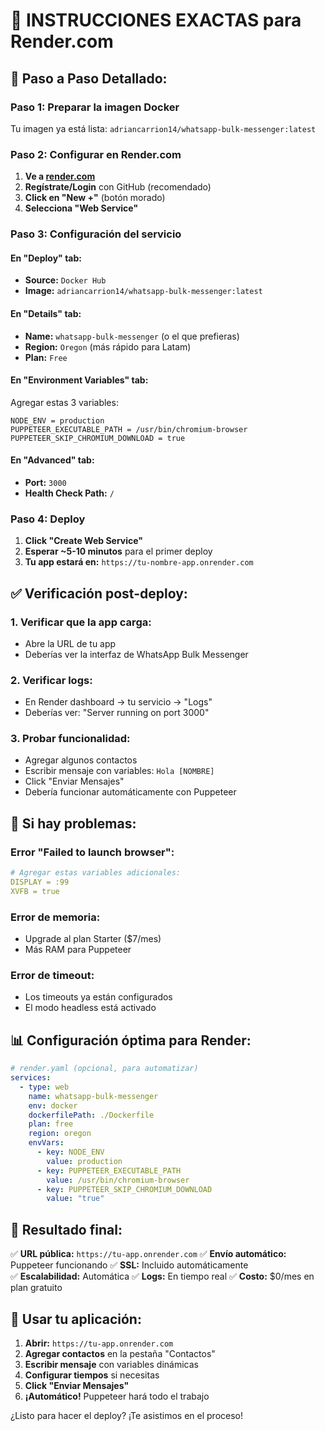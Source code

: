 # 🎨 INSTRUCCIONES EXACTAS para Render.com

## 🚀 **Paso a Paso Detallado:**

### **Paso 1: Preparar la imagen Docker**

Tu imagen ya está lista: `adriancarrion14/whatsapp-bulk-messenger:latest`

### **Paso 2: Configurar en Render.com**

1. **Ve a [render.com](https://render.com)**
2. **Regístrate/Login** con GitHub (recomendado)
3. **Click en "New +"** (botón morado)
4. **Selecciona "Web Service"**

### **Paso 3: Configuración del servicio**

#### **En "Deploy" tab:**
- **Source:** `Docker Hub`
- **Image:** `adriancarrion14/whatsapp-bulk-messenger:latest`

#### **En "Details" tab:**
- **Name:** `whatsapp-bulk-messenger` (o el que prefieras)
- **Region:** `Oregon` (más rápido para Latam)
- **Plan:** `Free` 

#### **En "Environment Variables" tab:**
Agregar estas 3 variables:

```
NODE_ENV = production
PUPPETEER_EXECUTABLE_PATH = /usr/bin/chromium-browser
PUPPETEER_SKIP_CHROMIUM_DOWNLOAD = true
```

#### **En "Advanced" tab:**
- **Port:** `3000`
- **Health Check Path:** `/`

### **Paso 4: Deploy**
1. **Click "Create Web Service"**
2. **Esperar ~5-10 minutos** para el primer deploy
3. **Tu app estará en:** `https://tu-nombre-app.onrender.com`

## ✅ **Verificación post-deploy:**

### **1. Verificar que la app carga:**
- Abre la URL de tu app
- Deberías ver la interfaz de WhatsApp Bulk Messenger

### **2. Verificar logs:**
- En Render dashboard → tu servicio → "Logs"
- Deberías ver: "Server running on port 3000"

### **3. Probar funcionalidad:**
- Agregar algunos contactos
- Escribir mensaje con variables: `Hola [NOMBRE]`
- Click "Enviar Mensajes"
- Debería funcionar automáticamente con Puppeteer

## 🔧 **Si hay problemas:**

### **Error "Failed to launch browser":**
```yaml
# Agregar estas variables adicionales:
DISPLAY = :99
XVFB = true
```

### **Error de memoria:**
- Upgrade al plan Starter ($7/mes)
- Más RAM para Puppeteer

### **Error de timeout:**
- Los timeouts ya están configurados
- El modo headless está activado

## 📊 **Configuración óptima para Render:**

```yaml
# render.yaml (opcional, para automatizar)
services:
  - type: web
    name: whatsapp-bulk-messenger
    env: docker
    dockerfilePath: ./Dockerfile
    plan: free
    region: oregon
    envVars:
      - key: NODE_ENV
        value: production
      - key: PUPPETEER_EXECUTABLE_PATH
        value: /usr/bin/chromium-browser
      - key: PUPPETEER_SKIP_CHROMIUM_DOWNLOAD
        value: "true"
```

## 🎯 **Resultado final:**

✅ **URL pública:** `https://tu-app.onrender.com`
✅ **Envío automático:** Puppeteer funcionando
✅ **SSL:** Incluido automáticamente  
✅ **Escalabilidad:** Automática
✅ **Logs:** En tiempo real
✅ **Costo:** $0/mes en plan gratuito

## 📱 **Usar tu aplicación:**

1. **Abrir:** `https://tu-app.onrender.com`
2. **Agregar contactos** en la pestaña "Contactos"
3. **Escribir mensaje** con variables dinámicas
4. **Configurar tiempos** si necesitas
5. **Click "Enviar Mensajes"**
6. **¡Automático!** Puppeteer hará todo el trabajo

¿Listo para hacer el deploy? ¡Te asistimos en el proceso!